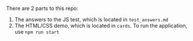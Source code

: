 There are 2 parts to this repo:
  1. The answers to the JS test, which is located in `test_answers.md`
  2. The HTML/CSS demo, which is located in `cards`. To run the application, use `npm run start`